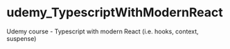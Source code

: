 # udemy_TypescriptWithModernReact
Udemy course - Typescript with modern React (i.e. hooks, context, suspense)
